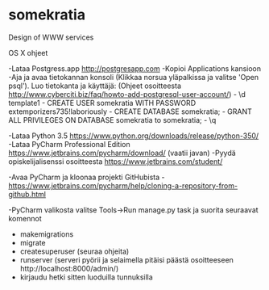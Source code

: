 # somekratia
Design of WWW services


OS X ohjeet

-Lataa Postgress.app http://postgresapp.com
  -Kopioi Applications kansioon 
  -Aja ja avaa tietokannan konsoli (Klikkaa norsua yläpalkissa ja valitse 'Open psql'). Luo tietokanta ja käyttäjä:
    (Ohjeet osoitteesta http://www.cyberciti.biz/faq/howto-add-postgresql-user-account/)
    - \d template1
    - CREATE USER somekratia WITH PASSWORD extemporizers735!laboriously
    - CREATE DATABASE somekratia;
    - GRANT ALL PRIVILEGES ON DATABASE somekratia to somekratia;
    - \q
  
-Lataa Python 3.5 https://www.python.org/downloads/release/python-350/
-Lataa PyCharm Professional Edition https://www.jetbrains.com/pycharm/download/ (vaatii javan)
  -Pyydä opiskelijalisenssi osoitteesta https://www.jetbrains.com/student/
  
-Avaa PyCharm ja kloonaa projekti GitHubista
  -https://www.jetbrains.com/pycharm/help/cloning-a-repository-from-github.html

-PyCharm valikosta valitse Tools->Run manage.py task ja suorita seuraavat komennot 
  - makemigrations
  - migrate
  - createsuperuser (seuraa ohjeita)
  - runserver (serveri pyörii ja selaimella pitäisi päästä osoitteeseen http://localhost:8000/admin/)
  - kirjaudu hetki sitten luoduilla tunnuksilla
  
  
